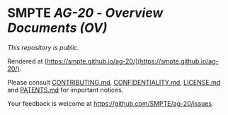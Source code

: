 # SMPTE _AG-20_ - _Overview Documents (OV)_

_This repository is *public*._

Rendered at [https://smpte.github.io/ag-20/](https://smpte.github.io/ag-20/).

Please consult [CONTRIBUTING.md](./CONTRIBUTING.md), [CONFIDENTIALITY.md](./CONFIDENTIALITY.md), [LICENSE.md](./LICENSE.md) and
[PATENTS.md](./PATENTS.md) for important notices.

Your feedback is welcome at <https://github.com/SMPTE/ag-20/issues>.